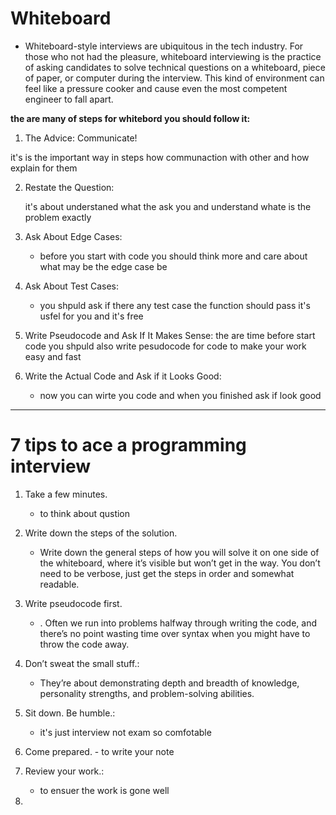 # Whiteboard


* Whiteboard-style interviews are ubiquitous in the tech industry. For those who not had the pleasure, whiteboard interviewing is the practice of asking candidates to solve technical questions on a whiteboard, piece of paper, or computer during the interview. This kind of environment can feel like a pressure cooker and cause even the most competent engineer to fall apart.



**the are many of steps for whitebord  you should follow it:**

1. The Advice: Communicate!

it's is the important  way in steps how communaction with other and how explain for them 

2. Restate the Question:
   
   it's about understaned what the ask you  and understand whate is the problem exactly 


3. Ask About Edge Cases:
    - before you start with code you should think more and care about what may be the edge case be

4. Ask About Test Cases:

    - you shpuld ask if there any test case the function should pass  it's usfel for you and it's  free

5. Write Pseudocode and Ask If It Makes Sense:
    the are time before start code you shpuld also write pesudocode for code to make your work easy  and fast 

6. Write the Actual Code and Ask if it Looks Good:
    - now you can wirte you code and when you finished ask if look good
  


*************

# 7 tips to ace a programming interview

1. Take a few minutes.
    - to think about qustion
2. Write down the steps of the solution.
    - Write down the general steps of how you will solve it on one side of the whiteboard, where it’s visible but won’t get in the way. You don’t need to be verbose, just get the steps in order and somewhat readable.

3. Write pseudocode first.
    - . Often we run into problems halfway through writing the code, and there’s no point wasting time over syntax when you might have to throw the code away.


4. Don’t sweat the small stuff.:
    -  They’re about demonstrating depth and breadth of knowledge, personality strengths, and problem-solving abilities.


5. Sit down. Be humble.:
    - it's just interview not exam so comfotable

6.   Come prepared.
    - to write your note 


7. Review your work.:

    - to ensuer the work is gone well


8. 
